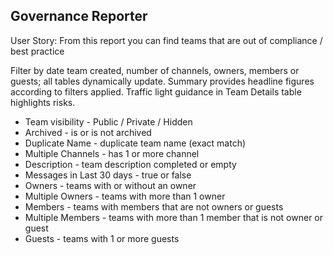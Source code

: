 ## Governance Reporter

User Story: From this report you can find teams that are out of compliance / best practice

Filter by date team created, number of channels, owners, members or guests; all tables dynamically update. 
Summary provides headline figures according to filters applied. 
Traffic light guidance in Team Details table highlights risks.

- Team visibility - Public / Private / Hidden
- Archived - is or is not archived
- Duplicate Name - duplicate team name (exact match)
- Multiple Channels - has 1 or more channel
- Description - team description completed or empty
- Messages in Last 30 days - true or false
- Owners - teams with or without an owner
- Multiple Owners - teams with more than 1 owner
- Members - teams with members that are not owners or guests
- Multiple Members - teams with more than 1 member that is not owner or guest
- Guests - teams with 1 or more guests



